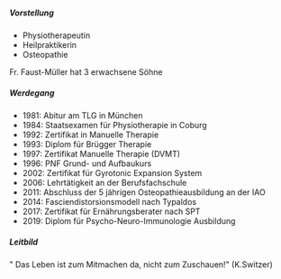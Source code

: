 ##### Vorstellung

* Physiotherapeutin
* Heilpraktikerin
* Osteopathie

Fr. Faust-Müller hat 3 erwachsene Söhne

##### Werdegang

* 1981: Abitur am TLG in München
* 1984: Staatsexamen für Physiotherapie in Coburg
* 1992: Zertifikat in Manuelle Therapie
* 1993: Diplom für Brügger Therapie
* 1997: Zertifikat Manuelle Therapie (DVMT)
* 1996: PNF Grund- und Aufbaukurs
* 2002: Zertifikat für Gyrotonic Expansion System
* 2006: Lehrtätigkeit an der Berufsfachschule
* 2011: Abschluss der 5 jährigen Osteopathieausbildung an der IAO
* 2014: Fasciendistorsionsmodell nach Typaldos
* 2017: Zertifikat für Ernährungsberater nach SPT
* 2019: Diplom für Psycho-Neuro-Immunologie Ausbildung

##### Leitbild

 " Das Leben ist zum Mitmachen da, nicht zum Zuschauen!" (K.Switzer)
